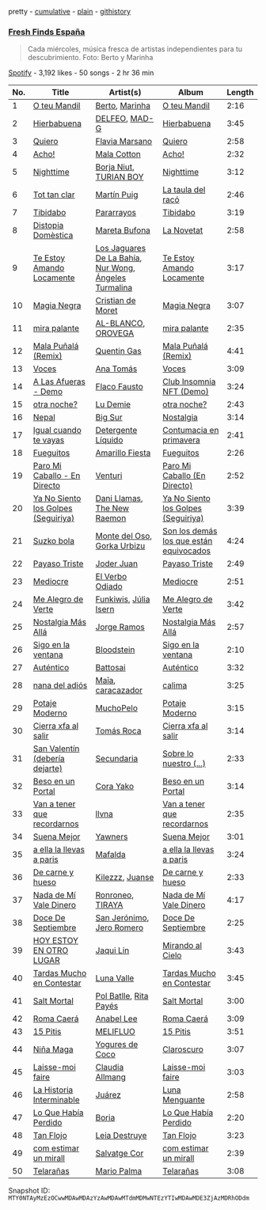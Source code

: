 pretty - [cumulative](/playlists/cumulative/37i9dQZF1DWVhn3qoy98w6.md) - [plain](/playlists/plain/37i9dQZF1DWVhn3qoy98w6) - [githistory](https://github.githistory.xyz/mackorone/spotify-playlist-archive/blob/main/playlists/plain/37i9dQZF1DWVhn3qoy98w6)

### [Fresh Finds España](https://open.spotify.com/playlist/37i9dQZF1DWVhn3qoy98w6)

> Cada miércoles, música fresca de artistas independientes para tu descubrimiento\. Foto: Berto y Marinha

[Spotify](https://open.spotify.com/user/spotify) - 3,192 likes - 50 songs - 2 hr 36 min

| No. | Title | Artist(s) | Album | Length |
|---|---|---|---|---|
| 1 | [O teu Mandil](https://open.spotify.com/track/3gjRHXBqfMw1uv0x5rpWB4) | [Berto](https://open.spotify.com/artist/7AKh8HXKj8nJqm8xUcJJAy), [Marinha](https://open.spotify.com/artist/3xlKFRIya0HeR4T3wePklX) | [O teu Mandil](https://open.spotify.com/album/6Ly6XN0yEY1z5IlpCFGkHY) | 2:16 |
| 2 | [Hierbabuena](https://open.spotify.com/track/6lP6zHndkRhqRPqxUGdGQ8) | [DELFEO](https://open.spotify.com/artist/12ux35By3cWheYSZVR5GsD), [MAD\-G](https://open.spotify.com/artist/4jBGQ4vpmF4OW91I5q01Mh) | [Hierbabuena](https://open.spotify.com/album/0iZbxGdVR3zMZAJTAXz1SG) | 3:45 |
| 3 | [Quiero](https://open.spotify.com/track/6mfPsNRFm60Vv0X8XHUd0Y) | [Flavia Marsano](https://open.spotify.com/artist/0E3zF8psuUTTnB0CpbIw8A) | [Quiero](https://open.spotify.com/album/1zUhgHtiJ7B3N7Q3PxcGoL) | 2:58 |
| 4 | [Acho!](https://open.spotify.com/track/1Dp4VcI0XaaQXCjBd2u5VD) | [Mala Cotton](https://open.spotify.com/artist/17mQMqtiJVWFebnFbcHo8C) | [Acho!](https://open.spotify.com/album/1AZAuLrenirON8XrrHLEwc) | 2:32 |
| 5 | [Nighttime](https://open.spotify.com/track/4XmYs05gBKDkJV2W6DwO79) | [Borja Niut](https://open.spotify.com/artist/6xshgsarzzdqRVJZ2mmzOR), [TURIAN BOY](https://open.spotify.com/artist/1eSwgui2FpnjUczhPdCuvb) | [Nighttime](https://open.spotify.com/album/1iWdUqXFsiRACPHO8Cmbte) | 3:12 |
| 6 | [Tot tan clar](https://open.spotify.com/track/7MqVLJ4G1MhGMOiqDOPvyt) | [Martín Puig](https://open.spotify.com/artist/5MuQEG2Y67zsYbZ2SV5k6D) | [La taula del racó](https://open.spotify.com/album/3z6vwodLKK27CeOl9AJAZS) | 2:46 |
| 7 | [Tibidabo](https://open.spotify.com/track/0xXkacmLWX6d6VHQOYN3J9) | [Pararrayos](https://open.spotify.com/artist/4CM6sPsv7KiYQ1uM3NtOna) | [Tibidabo](https://open.spotify.com/album/1pQnui7tAnAUQJcY82IRif) | 3:19 |
| 8 | [Distopia Domèstica](https://open.spotify.com/track/4eIhUINxK7v1rkya6esyhU) | [Mareta Bufona](https://open.spotify.com/artist/5ra24fdFLZoDjlJiebjJku) | [La Novetat](https://open.spotify.com/album/3kVZZlNxpO8FL1PHlV0vRT) | 2:58 |
| 9 | [Te Estoy Amando Locamente](https://open.spotify.com/track/3Wh7FNQwTfS1ogLGJ4twXg) | [Los Jaguares De La Bahía](https://open.spotify.com/artist/1O6og7B4901T9pfhlRz1a5), [Nur Wong](https://open.spotify.com/artist/3F98L2ca8jpqTH3ZEebToa), [Ángeles Turmalina](https://open.spotify.com/artist/5xBoFzr9WhE593lPt74sZD) | [Te Estoy Amando Locamente](https://open.spotify.com/album/1CcMXDAWITPsaq4Zq5FISt) | 3:17 |
| 10 | [Magia Negra](https://open.spotify.com/track/2wzHesdmEAonS5RPnGOYvX) | [Cristian de Moret](https://open.spotify.com/artist/0Lf8YxCqt0flPbiPlBDSPQ) | [Magia Negra](https://open.spotify.com/album/1h35Xenqe75OXCXlpEVKNa) | 3:07 |
| 11 | [mira palante](https://open.spotify.com/track/0b14N9QSXZ38t4v7JBgbwx) | [AL\-BLANCO](https://open.spotify.com/artist/48l6q9lka8lOrmHjXZBCEJ), [OROVEGA](https://open.spotify.com/artist/1pW5kxwuPn0E0abawoXNH0) | [mira palante](https://open.spotify.com/album/3HNoVB6HeOwUvEhqQmxPnk) | 2:35 |
| 12 | [Mala Puñalá \(Remix\)](https://open.spotify.com/track/6jkZ2OB4qnnUHrYZcrlhgS) | [Quentin Gas](https://open.spotify.com/artist/3SP5AoKD32coda4PGqwm6B) | [Mala Puñalá \(Remix\)](https://open.spotify.com/album/3g35LhCKNZEZZKT6gz1iDo) | 4:41 |
| 13 | [Voces](https://open.spotify.com/track/1tIzCeUFQvwMp2OKxbhhVl) | [Ana Tomás](https://open.spotify.com/artist/3QINiiyxnkQyKgy3vzz3uV) | [Voces](https://open.spotify.com/album/4NlSt7MDtfUu4KEcex5oEO) | 3:09 |
| 14 | [A Las Afueras \- Demo](https://open.spotify.com/track/22E9f06RZnxbUXG8Yr1OY3) | [Flaco Fausto](https://open.spotify.com/artist/2QrPxjXpBvdLEFW3eg4sHJ) | [Club Insomnia NFT \(Demo\)](https://open.spotify.com/album/2rVgo3h9xaNYdJTbcWQK5z) | 3:24 |
| 15 | [otra noche?](https://open.spotify.com/track/1655L7dRc781aPKadsCSnS) | [Lu Demie](https://open.spotify.com/artist/0UngCHHTGXq1hWlQCuqDmb) | [otra noche?](https://open.spotify.com/album/18qPuOxxNVZbFiaNMogTOw) | 2:43 |
| 16 | [Nepal](https://open.spotify.com/track/4uuibBRIrSO8yaArSDl5Hc) | [Big Sur](https://open.spotify.com/artist/4XYx3WfO1l1KrfknyVq12t) | [Nostalgia](https://open.spotify.com/album/6ygVP9n7eujJkolNf8UbJD) | 3:14 |
| 17 | [Igual cuando te vayas](https://open.spotify.com/track/0NOqxPAv6EpDGHHZ7hynoH) | [Detergente Líquido](https://open.spotify.com/artist/58bow5nUiEheB4uxuIiaXJ) | [Contumacia en primavera](https://open.spotify.com/album/2pRg9vwHmzsOTVBXkJrDH4) | 2:41 |
| 18 | [Fueguitos](https://open.spotify.com/track/7q0uSXZhqftuz8QoT11X34) | [Amarillo Fiesta](https://open.spotify.com/artist/1WtAt5aQmMPP12o51x97kY) | [Fueguitos](https://open.spotify.com/album/3dLr3fDpFReK4Weru4sdIl) | 2:26 |
| 19 | [Paro Mi Caballo \- En Directo](https://open.spotify.com/track/4TcaQNdtPh9EZip4kGQ7Mz) | [Venturi](https://open.spotify.com/artist/2f1pksYZS7c56itOgksEeE) | [Paro Mi Caballo \(En Directo\)](https://open.spotify.com/album/1qsVS2AkOFZNjj3uopb6h9) | 2:52 |
| 20 | [Ya No Siento los Golpes \(Seguiriya\)](https://open.spotify.com/track/1w5OCLJYdjEJWzAYXRdeXn) | [Dani Llamas](https://open.spotify.com/artist/3OtNGoJpMe0Bv4Sisw3H8l), [The New Raemon](https://open.spotify.com/artist/7grmT5tV1tUKfCjPhZgW3h) | [Ya No Siento los Golpes \(Seguiriya\)](https://open.spotify.com/album/29lV6tIHBgCMdYAlNHNlWj) | 3:39 |
| 21 | [Suzko bola](https://open.spotify.com/track/38HEM02eiRQbwd5HvIDXS1) | [Monte del Oso](https://open.spotify.com/artist/0dxJBy5Fs9FlQl1ekaPrVI), [Gorka Urbizu](https://open.spotify.com/artist/1hjMHFON1S6koeM9Ae4aWo) | [Son los demás los que están equivocados](https://open.spotify.com/album/7KeWw1X7tIzsIFwXdD45LK) | 4:24 |
| 22 | [Payaso Triste](https://open.spotify.com/track/3uifQY9uYynGt20PA2rUXs) | [Joder Juan](https://open.spotify.com/artist/6aBkrLdqbTaGgefSznMub9) | [Payaso Triste](https://open.spotify.com/album/54RAlDKu28zAzwdPSPGjwe) | 2:49 |
| 23 | [Mediocre](https://open.spotify.com/track/6VSnz0ax9cH8stjsiMcI1o) | [El Verbo Odiado](https://open.spotify.com/artist/3BzLOWDqacG7i8N9SPYjVB) | [Mediocre](https://open.spotify.com/album/4Tg86ZUZGqGLkF51sLDT8Z) | 2:51 |
| 24 | [Me Alegro de Verte](https://open.spotify.com/track/1zGZM6skiKl1Csq6hEMr8w) | [Funkiwis](https://open.spotify.com/artist/6TdZJnaxQzRq8ujSEjkjYa), [Júlia Isern](https://open.spotify.com/artist/3aiXxOA3UUAS52PtNWkkRv) | [Me Alegro de Verte](https://open.spotify.com/album/1q4TpL3aBSFcD9nNRRrLQN) | 3:42 |
| 25 | [Nostalgia Más Allá](https://open.spotify.com/track/5VrgLcvjCdQUFQx288wGbx) | [Jorge Ramos](https://open.spotify.com/artist/5q0wbGQWBjwrIQHSuLxb1a) | [Nostalgia Más Allá](https://open.spotify.com/album/3NuPrDhTN0L445qtEHL63R) | 2:57 |
| 26 | [Sigo en la ventana](https://open.spotify.com/track/6OJSZOWLRY80ckEDEPsiyH) | [Bloodstein](https://open.spotify.com/artist/4zSSxRkfPyASwmON2Nlctw) | [Sigo en la ventana](https://open.spotify.com/album/3DxtiFfUFzqp2kLftg7xBz) | 2:10 |
| 27 | [Auténtico](https://open.spotify.com/track/2kVgqWdKbgmAqg6ovLmbW7) | [Battosai](https://open.spotify.com/artist/0IuuB4NgA0AT19Mxrifl7N) | [Auténtico](https://open.spotify.com/album/0nv46i74XqJSNIYpLknC5P) | 3:32 |
| 28 | [nana del adiós](https://open.spotify.com/track/5v78lwYErVTpsjYxRJ2mMH) | [Maīa](https://open.spotify.com/artist/3DcBIxPLJt5OOCsATJe4qB), [caracazador](https://open.spotify.com/artist/7hZOaMYny31bAxM3BhzHca) | [calima](https://open.spotify.com/album/16x4Xbz3AfEZRO9Ujlnn9E) | 3:25 |
| 29 | [Potaje Moderno](https://open.spotify.com/track/4eimwz9HOREDdukBQu619A) | [MuchoPelo](https://open.spotify.com/artist/7MxPevTXcOfko4WgYKckDP) | [Potaje Moderno](https://open.spotify.com/album/5jnoZsK8Qpce5KM087otys) | 3:15 |
| 30 | [Cierra xfa al salir](https://open.spotify.com/track/6Wz1kOfguv8Pxf4FeXsGMG) | [Tomás Roca](https://open.spotify.com/artist/7tUu2H6RCutqIgP88lLLpw) | [Cierra xfa al salir](https://open.spotify.com/album/1rghrvsgzLiB10PMRFMBf7) | 3:14 |
| 31 | [San Valentín \(debería dejarte\)](https://open.spotify.com/track/1rt4tTshiv7KAr8o4gwpSe) | [Secundaria](https://open.spotify.com/artist/2X9pSg6p44sB1cQYty192c) | [Sobre lo nuestro \(...\)](https://open.spotify.com/album/69ar6ut1QfplbvukyPCo5E) | 2:33 |
| 32 | [Beso en un Portal](https://open.spotify.com/track/7LHI4Fiey9TgD9NB5SnkYK) | [Cora Yako](https://open.spotify.com/artist/09un4iSHi0vAwjGBwvWiDm) | [Beso en un Portal](https://open.spotify.com/album/7pBoVxQ2my7PNulvyK95Jz) | 3:14 |
| 33 | [Van a tener que recordarnos](https://open.spotify.com/track/3fq5gcxx4xl5zVsTjpwo7v) | [llvna](https://open.spotify.com/artist/1xpz5Q84yJn1rd7cgO5iwN) | [Van a tener que recordarnos](https://open.spotify.com/album/6zQImnCX6tQB4xjkLN17Ev) | 2:35 |
| 34 | [Suena Mejor](https://open.spotify.com/track/0nd0vdbZVjVmei2U14E3Ch) | [Yawners](https://open.spotify.com/artist/5tD6FNrK7Hlxlkt4pbAliC) | [Suena Mejor](https://open.spotify.com/album/782w7rh6z8jdGJ7gw4OPJY) | 3:01 |
| 35 | [a ella la llevas a paris](https://open.spotify.com/track/5zZP6IPAJPiVziwEgHGacL) | [Mafalda](https://open.spotify.com/artist/2YgYz3EyTUJ5h3n5XThtzt) | [a ella la llevas a paris](https://open.spotify.com/album/1QXY1OgvYzG3yQvd78YXLP) | 3:24 |
| 36 | [De carne y hueso](https://open.spotify.com/track/4aJuoy64V9hWhnATpYP9x1) | [Kilezzz](https://open.spotify.com/artist/6qlGEH78MyEuzM9qzleKHo), [Juanse](https://open.spotify.com/artist/4JZQm2SY7i4U8A4nDJI3tT) | [De carne y hueso](https://open.spotify.com/album/7H7ekFu6DwKgDAc7NmWR7e) | 2:33 |
| 37 | [Nada de Mí Vale Dinero](https://open.spotify.com/track/5imr697dT1gPajZWd376fL) | [Ronroneo](https://open.spotify.com/artist/77331RTjW3jOf5YdjRDCPK), [TIRAYA](https://open.spotify.com/artist/3VbXBoA7I3k5KURFPIajpy) | [Nada de Mí Vale Dinero](https://open.spotify.com/album/5FQLN0ZAIGh3o1Bb0ZK047) | 4:17 |
| 38 | [Doce De Septiembre](https://open.spotify.com/track/0ijPFvGavFrRcfBZZ2dPyE) | [San Jerónimo](https://open.spotify.com/artist/4pxG1MFYyAmqIDRpPi1kwm), [Jero Romero](https://open.spotify.com/artist/6TCN68dPlpAJMADKP3LmYh) | [Doce De Septiembre](https://open.spotify.com/album/05OvKSDcVq6vbnOqwqpsaL) | 2:25 |
| 39 | [HOY ESTOY EN OTRO LUGAR](https://open.spotify.com/track/5pW3R3nQzJnEjvZncPEJRB) | [Jaqui Lin](https://open.spotify.com/artist/0n8IwT2DDwKkw04RnS6J3j) | [Mirando al Cielo](https://open.spotify.com/album/1q5X28aJfW3aLRpdvdfxSq) | 3:43 |
| 40 | [Tardas Mucho en Contestar](https://open.spotify.com/track/6dWYGWnoUS4WWizWkxP1k1) | [Luna Valle](https://open.spotify.com/artist/7i2n4SRaxtVZFBOOOPKvPB) | [Tardas Mucho en Contestar](https://open.spotify.com/album/4MGNB3UAtAqbQdbAMmKAvu) | 3:45 |
| 41 | [Salt Mortal](https://open.spotify.com/track/5nLt0cYUcZWlG7ZsxdGaBU) | [Pol Batlle](https://open.spotify.com/artist/7DIjIDnFSYofxjb1ARdOM5), [Rita Payés](https://open.spotify.com/artist/1XSmez9xyCCPpOZp0uImwM) | [Salt Mortal](https://open.spotify.com/album/4GQVG2HiFbGgLslY2LlOLB) | 3:00 |
| 42 | [Roma Caerá](https://open.spotify.com/track/0FnIpAGL4Q0ugFbQbKtAl6) | [Anabel Lee](https://open.spotify.com/artist/5RUY9JzWtxRY6oRqH3xTIW) | [Roma Caerá](https://open.spotify.com/album/2WRClQRuoA2KUQD54ONnHM) | 3:09 |
| 43 | [15 Pitis](https://open.spotify.com/track/6uPv7LDwVY6ChYKXcV84QI) | [MELIFLUO](https://open.spotify.com/artist/4Hu6klBtrwoAAeFaDB4W3K) | [15 Pitis](https://open.spotify.com/album/5cNgRkebnht1WNAJJoSS8Y) | 3:51 |
| 44 | [Niña Maga](https://open.spotify.com/track/2jeDzdGCL4HRbRYjEPBIxF) | [Yogures de Coco](https://open.spotify.com/artist/2VajEouSoUT0C3NSx3Ocrl) | [Claroscuro](https://open.spotify.com/album/3XsyENgEDktPLsi0AWVSR5) | 3:07 |
| 45 | [Laisse\-moi faire](https://open.spotify.com/track/0nxcD269cl7wdM9Lo2Fkgq) | [Claudia Allmang](https://open.spotify.com/artist/4yhXgyV9rONKb4ywoq6UTh) | [Laisse\-moi faire](https://open.spotify.com/album/1I0odXBWM0o6ScF6THQGLo) | 3:03 |
| 46 | [La Historia Interminable](https://open.spotify.com/track/0HJCsvsybvowLH7hJorW58) | [Juárez](https://open.spotify.com/artist/3xq7G85dJ5Zhporb1PIq80) | [Luna Menguante](https://open.spotify.com/album/5augCqzAbMwRHHFoyKzoAv) | 2:58 |
| 47 | [Lo Que Había Perdido](https://open.spotify.com/track/4CRfAlK0J5atbojfDIhdv9) | [Boria](https://open.spotify.com/artist/0VpQzKw8hGkaogdUojO9j7) | [Lo Que Había Perdido](https://open.spotify.com/album/4Hbr6zn3msCowrSJei29jJ) | 2:20 |
| 48 | [Tan Flojo](https://open.spotify.com/track/7L7mmaJEZWiLPNSOZvcf0I) | [Leia Destruye](https://open.spotify.com/artist/2iguSth7qkLlXCuYe2CnZ4) | [Tan Flojo](https://open.spotify.com/album/6yTfprlE17lrzLT5ze9hIr) | 3:23 |
| 49 | [com estimar un mirall](https://open.spotify.com/track/7wF8W5Guo4rhQJYDy2gFnO) | [Salvatge Cor](https://open.spotify.com/artist/7hDw0AROOXmgMncAfcfgJi) | [com estimar un mirall](https://open.spotify.com/album/38YgwvhkJw8lNgkj1sgWsP) | 2:39 |
| 50 | [Telarañas](https://open.spotify.com/track/6HenGBcxo6Fwd40PsmnBBm) | [Mario Palma](https://open.spotify.com/artist/4dlnxiJQPalfOpJQpurqDK) | [Telarañas](https://open.spotify.com/album/6i7RMbY3keusLoaXe9oMTY) | 3:08 |

Snapshot ID: `MTY0NTAyMzEzOCwwMDAwMDAzYzAwMDAwMTdmMDMwNTEzYTIwMDAwMDE3ZjAzMDRhODdm`